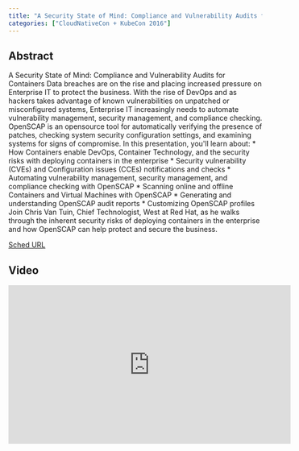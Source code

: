 ```yaml
---
title: "A Security State of Mind: Compliance and Vulnerability Audits for Containers - Chris Van Tuin, Red Hat"
categories: ["CloudNativeCon + KubeCon 2016"]
---
```


## Abstract

A Security State of Mind: Compliance and Vulnerability Audits for Containers  Data breaches are on the rise and placing increased pressure on Enterprise IT to protect the business. With the rise of DevOps and as hackers takes advantage of known vulnerabilities on unpatched or misconfigured systems, Enterprise IT increasingly needs to automate vulnerability management, security management, and compliance checking. OpenSCAP is an opensource tool for automatically verifying the presence of patches, checking system security configuration settings, and examining systems for signs of compromise.  In this presentation, you'll learn about:  * How Containers enable DevOps, Container Technology, and the security risks with deploying containers in the enterprise * Security vulnerability (CVEs) and Configuration issues (CCEs) notifications and checks * Automating vulnerability management, security management, and compliance checking with OpenSCAP * Scanning online and offline Containers and Virtual Machines with OpenSCAP * Generating and understanding OpenSCAP audit reports * Customizing OpenSCAP profiles  Join Chris Van Tuin, Chief Technologist, West at Red Hat, as he walks through the inherent security risks of deploying containers in the enterprise and how OpenSCAP can help protect and secure the business.

[Sched URL](https://cnkc16.sched.com/event/fdb0b3c169c7ca39954dd1a1f456428e)

## Video

<iframe width='560' height='315' src='https://www.youtube.com/embed/EFcJCF0j0iE' frameborder='0' allow='accelerometer; autoplay; encrypted-media; gyroscope; picture-in-picture' allowfullscreen></iframe>
